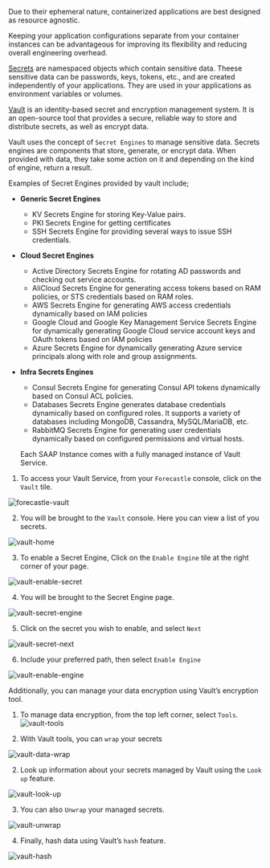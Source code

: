 Due to their ephemeral nature, containerized applications are best designed as resource agnostic.

Keeping your application configurations separate from your container instances can be advantageous for improving its flexibility and reducing overall engineering overhead.

[Secrets](https://kubernetes.io/docs/concepts/configuration/secret/) are namespaced objects which contain sensitive data. Theese sensitive data can be passwords, keys, tokens, etc., and are created independently of your applications. They are used in your applications as environment variables or volumes. 

[Vault](https://www.vaultproject.io/docs) is an identity-based secret and encryption management system. It is an open-source tool that provides a secure, reliable way to store and distribute secrets, as well as encrypt data.

Vault uses the concept of `Secret Engines` to manage sensitive data. Secrets engines are components that store, generate, or encrypt data. When provided with data, they take some action on it and depending on the kind of engine, return a result.

Examples of Secret Engines provided by vault include;

- **Generic Secret Engines**
    - KV  Secrets Engine for storing Key-Value pairs.
    - PKI Secrets Engine for getting certificates
    - SSH Secrets Engine for providing several ways to issue SSH credentials.
- **Cloud Secret Engines**
    - Active Directory Secrets Engine for rotating AD passwords and checking out service accounts.
    - AliCloud Secrets Engine for generating access tokens based on RAM policies, or STS credentials based on RAM roles.
    - AWS Secrets Engine for generating AWS access credentials dynamically based on IAM policies
    - Google Cloud and Google Key Management Service Secrets Engine for dynamically generating Google Cloud service account keys and OAuth tokens based on IAM policies
    - Azure Secrets Engine for dynamically generating Azure service principals along with role and group assignments.
- **Infra Secrets Engines**
    - Consul Secrets Engine for generating Consul API tokens dynamically based on Consul ACL policies.
    - Databases Secrets Engine generates database credentials dynamically based on configured roles. It supports a variety of databases including MongoDB, Cassandra, MySQL/MariaDB, etc.
    - RabbitMQ Secrets Engine for generating user credentials dynamically based on configured permissions and virtual hosts.
    
    Each SAAP Instance comes with a fully managed instance of Vault Service. 
    
1. To access your Vault Service, from your `Forecastle` console, click on the `Vault` tile.

![forecastle-vault](./images/forecastle-vault.png)

2. You will be brought to the `Vault` console. Here you can view a list of you secrets.

![vault-home](./images/vault-home.png)

3. To enable a Secret Engine, Click on the `Enable Engine` tile at the right corner of your page.

![vault-enable-secret](./images/vault-enable-secret.png)

4. You will be brought to the Secret Engine page.

![vault-secret-engine](./images/vault-secret-engine.png)

5. Click on the secret you wish to enable, and select `Next` 

![vault-secret-next](./images/vault-secret-next.png)

6. Include your preferred path, then select `Enable Engine`

![vault-enable-engine](./images/vault-enable-engine.png)

Additionally, you can manage your data encryption using Vault’s encryption tool.

1. To manage data encryption, from the top left corner, select `Tools`. 
![vault-tools](./images/vault-tools.png)

2. With Vault tools, you can `wrap` your secrets

![vault-data-wrap](./images/vault-data-wrap.png)

2. Look up information about your secrets managed by Vault using the `Look up` feature.

![vault-look-up](./images/vault-look-up.png)

3. You can also `Unwrap` your managed secrets.

![vault-unwrap](./images/vault-unwrap.png)

4. Finally, hash data using Vault’s `hash` feature.

![vault-hash](./images/vault-hash.png)